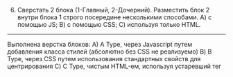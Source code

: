 6. Сверстать 2 блока (1-Главный, 2-Дочерний). Разместить блок 2 внутри блока 1 строго посередине несколькими способами.
     A) с помощью JS;
     B) с помощью CSS;
     C) используя только HTML.

----------------------------------------------------------------------------------------
Выполнена верстка блоков:
A) A Type, через Javascript путем добавления класса стилей (абсолютно без CSS не реализуемо)
B) B Type, через CSS путем использования стандартных свойств для центрирования
C) C Type, чистым HTML-ем, используя устаревший тег <center>